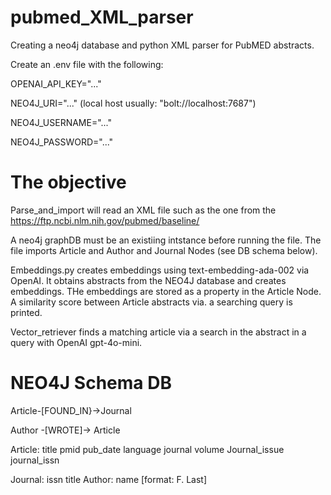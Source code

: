 # pubmed_XML_parser
Creating a neo4j database and python XML parser for PubMED abstracts. 


Create an .env file with the following:

OPENAI_API_KEY="..."

NEO4J_URI="..." (local host usually: "bolt://localhost:7687")

NEO4J_USERNAME="..."

NEO4J_PASSWORD="..."





# The objective

Parse_and_import will read an XML file such as the one from the https://ftp.ncbi.nlm.nih.gov/pubmed/baseline/ 

A neo4j graphDB must be an existiing intstance before running the file. The file imports Article and Author and Journal Nodes (see DB schema below). 


Embeddings.py creates embeddings using text-embedding-ada-002 via OpenAI. It obtains abstracts from the NEO4J database and creates embeddings. THe embeddings are stored as a property in the Article Node. 
A similarity score between Article abstracts via. a searching query is printed. 

Vector_retriever finds a matching article via a search in the abstract in a query with OpenAI gpt-4o-mini. 


# NEO4J Schema DB

Article-[FOUND_IN}->Journal

Author -[WROTE]-> Article 

Article: 
title
pmid
pub_date
language
journal volume
Journal_issue
journal_issn

Journal:
issn
title
Author:
name [format: F. Last]




